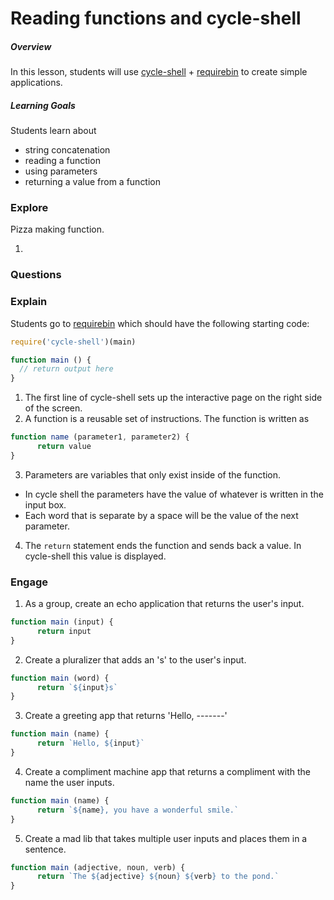 # Reading functions and cycle-shell

##### Overview
In this lesson, students will use [cycle-shell](gitbook) + [requirebin](http://www.requirebin.com) to create simple applications.

##### Learning Goals
Students learn about
  - string concatenation
  - reading a function
  - using parameters
  - returning a value from a function

### Explore
Pizza making function.

1.

### Questions

### Explain
Students go to [requirebin](http://requirebin.com/?gist=23f4f40c24828a632b0a) which should have the following starting code:
```js
require('cycle-shell')(main)

function main () {
  // return output here
}
```
1. The first line of cycle-shell sets up the interactive page on the right side of the screen.
2. A function is a reusable set of instructions. The function is written as
```js
function name (parameter1, parameter2) {
      return value
}
```
3. Parameters are variables that only exist inside of the function.
  - In cycle shell the parameters have the value of whatever is written in the input box.
  - Each word that is separate by a space will be the value of the next parameter.
4. The `return` statement ends the function and sends back a value. In cycle-shell this value is displayed.

### Engage

1. As a group, create an echo application that returns the user's input.
```js
function main (input) {
      return input
}
```
2. Create a pluralizer that adds an 's' to the user's input.
```js
function main (word) {
      return `${input}s`
}
```
3. Create a greeting app that returns 'Hello, -------'
```js
function main (name) {
      return `Hello, ${input}`
}
```
4. Create a compliment machine app that returns a compliment with the name the user inputs.
```js
function main (name) {
      return `${name}, you have a wonderful smile.`
}
```
5. Create a mad lib that takes multiple user inputs and places them in a sentence.
```js
function main (adjective, noun, verb) {
      return `The ${adjective} ${noun} ${verb} to the pond.`
}
```
